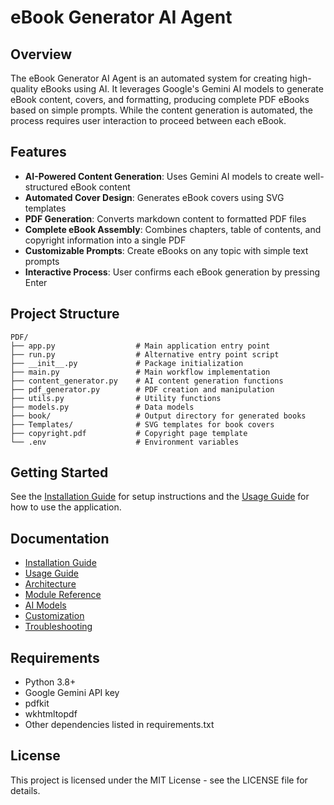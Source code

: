 <!-- Copyright (c) 2025 Swaraj Puppalwar (UltronTheAI) -->
<!-- Licensed under the MIT License. See LICENSE file in the project root for full license information. -->
<!-- Project: https://github.com/UltronTheAI/eBook-Generator-AI-Agent -->

# eBook Generator AI Agent

## Overview

The eBook Generator AI Agent is an automated system for creating high-quality eBooks using AI. It leverages Google's Gemini AI models to generate eBook content, covers, and formatting, producing complete PDF eBooks based on simple prompts. While the content generation is automated, the process requires user interaction to proceed between each eBook.

## Features

- **AI-Powered Content Generation**: Uses Gemini AI models to create well-structured eBook content
- **Automated Cover Design**: Generates eBook covers using SVG templates
- **PDF Generation**: Converts markdown content to formatted PDF files
- **Complete eBook Assembly**: Combines chapters, table of contents, and copyright information into a single PDF
- **Customizable Prompts**: Create eBooks on any topic with simple text prompts
- **Interactive Process**: User confirms each eBook generation by pressing Enter

## Project Structure

```
PDF/
├── app.py                  # Main application entry point
├── run.py                  # Alternative entry point script
├── __init__.py             # Package initialization
├── main.py                 # Main workflow implementation
├── content_generator.py    # AI content generation functions
├── pdf_generator.py        # PDF creation and manipulation
├── utils.py                # Utility functions
├── models.py               # Data models
├── book/                   # Output directory for generated books
├── Templates/              # SVG templates for book covers
├── copyright.pdf           # Copyright page template
└── .env                    # Environment variables
```

## Getting Started

See the [Installation Guide](installation.md) for setup instructions and the [Usage Guide](usage.md) for how to use the application.

## Documentation

- [Installation Guide](installation.md)
- [Usage Guide](usage.md)
- [Architecture](architecture.md)
- [Module Reference](module_reference.md)
- [AI Models](ai_models.md)
- [Customization](customization.md)
- [Troubleshooting](troubleshooting.md)

## Requirements

- Python 3.8+
- Google Gemini API key
- pdfkit
- wkhtmltopdf
- Other dependencies listed in requirements.txt

## License

This project is licensed under the MIT License - see the LICENSE file for details. 